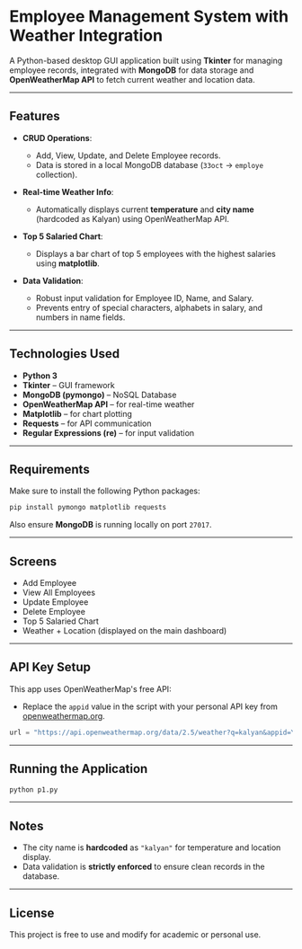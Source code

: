 #  Employee Management System with Weather Integration

A Python-based desktop GUI application built using **Tkinter** for managing employee records, integrated with **MongoDB** for data storage and **OpenWeatherMap API** to fetch current weather and location data.

---

##  Features

- **CRUD Operations**:
  - Add, View, Update, and Delete Employee records.
  - Data is stored in a local MongoDB database (`33oct` → `employe` collection).

- **Real-time Weather Info**:
  - Automatically displays current **temperature** and **city name** (hardcoded as Kalyan) using OpenWeatherMap API.

- **Top 5 Salaried Chart**:
  - Displays a bar chart of top 5 employees with the highest salaries using **matplotlib**.

- **Data Validation**:
  - Robust input validation for Employee ID, Name, and Salary.
  - Prevents entry of special characters, alphabets in salary, and numbers in name fields.

---

##  Technologies Used

- **Python 3**
- **Tkinter** – GUI framework
- **MongoDB (pymongo)** – NoSQL Database
- **OpenWeatherMap API** – for real-time weather
- **Matplotlib** – for chart plotting
- **Requests** – for API communication
- **Regular Expressions (re)** – for input validation

---

##  Requirements

Make sure to install the following Python packages:
```bash
pip install pymongo matplotlib requests
```

Also ensure **MongoDB** is running locally on port `27017`.

---

##  Screens

-  Add Employee
-  View All Employees
-  Update Employee
-  Delete Employee
-  Top 5 Salaried Chart
-  Weather + Location (displayed on the main dashboard)

---

##  API Key Setup

This app uses OpenWeatherMap's free API:
- Replace the `appid` value in the script with your personal API key from [openweathermap.org](https://openweathermap.org/).

```python
url = "https://api.openweathermap.org/data/2.5/weather?q=kalyan&appid=YOUR_API_KEY"
```

---

##  Running the Application

```bash
python p1.py
```

---

##  Notes

- The city name is **hardcoded** as `"kalyan"` for temperature and location display.
- Data validation is **strictly enforced** to ensure clean records in the database.

---

##  License

This project is free to use and modify for academic or personal use.
